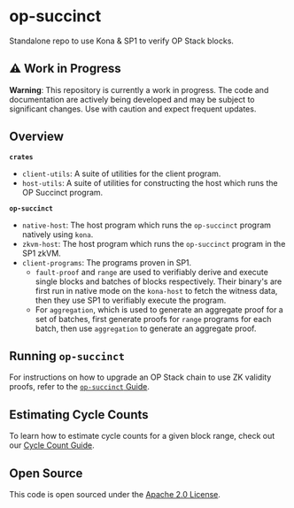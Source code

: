 # op-succinct

Standalone repo to use Kona & SP1 to verify OP Stack blocks.


## ⚠️ Work in Progress

**Warning**: This repository is currently a work in progress. The code and documentation are actively being developed and may be subject to significant changes. Use with caution and expect frequent updates.


## Overview

**`crates`**
- `client-utils`: A suite of utilities for the client program.
- `host-utils`: A suite of utilities for constructing the host which runs the OP Succinct program.

**`op-succinct`**
- `native-host`: The host program which runs the `op-succinct` program natively using `kona`.
- `zkvm-host`: The host program which runs the `op-succinct` program in the SP1 zkVM.
- `client-programs`: The programs proven in SP1.
    - `fault-proof` and `range` are used to verifiably derive and execute single blocks
    and batches of blocks respectively. Their binary's are first run in native mode on the `kona-host` to
    fetch the witness data, then they use SP1 to verifiably execute the program.
   - For `aggregation`, which is used to generate an aggregate proof for a set of batches,
   first generate proofs for `range` programs for each batch, then use `aggregation` to
   generate an aggregate proof.

## Running `op-succinct`

For instructions on how to upgrade an OP Stack chain to use ZK validity proofs, refer to the [`op-succinct` Guide](./op-succinct-proposer/TUTORIAL.md).

## Estimating Cycle Counts

To learn how to estimate cycle counts for a given block range, check out our [Cycle Count Guide](./zkvm-host/CYCLE_COUNT.md).

## Open Source

This code is open sourced under the [Apache 2.0 License](./LICENSE.txt).

